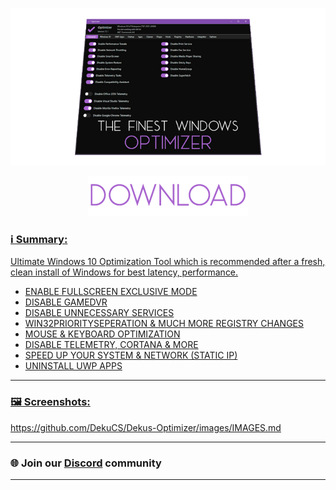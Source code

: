 <p align="center">
   <img src="https://raw.githubusercontent.com/DekuCS/Dekus-Optimizer/main/images/banner.png">
</p>

<p align="center">
	<a href="https://github.com/DekuCS/Dekus-Optimizer/releases/download/1.0/DekusOptimizer-1.0.exe" target="_blank">
		<img src="https://raw.githubusercontent.com/DekuCS/Dekus-Optimizer/main/images/download-button.png">
</p>

### ℹ️ Summary:

Ultimate Windows 10 Optimization Tool
which is recommended after a fresh, clean install of Windows for best latency, performance.

- ENABLE FULLSCREEN EXCLUSIVE MODE
- DISABLE GAMEDVR
- DISABLE UNNECESSARY SERVICES
- WIN32PRIORITYSEPERATION & MUCH MORE REGISTRY CHANGES
- MOUSE & KEYBOARD OPTIMIZATION
- DISABLE TELEMETRY, CORTANA & MORE
- SPEED UP YOUR SYSTEM & NETWORK (STATIC IP)
- UNINSTALL UWP APPS

<hr>

### 🖼️ Screenshots:

https://github.com/DekuCS/Dekus-Optimizer/images/IMAGES.md

<hr>

### 🌐 Join our [Discord](https://discord.gg/DekuCS) community

<hr>
